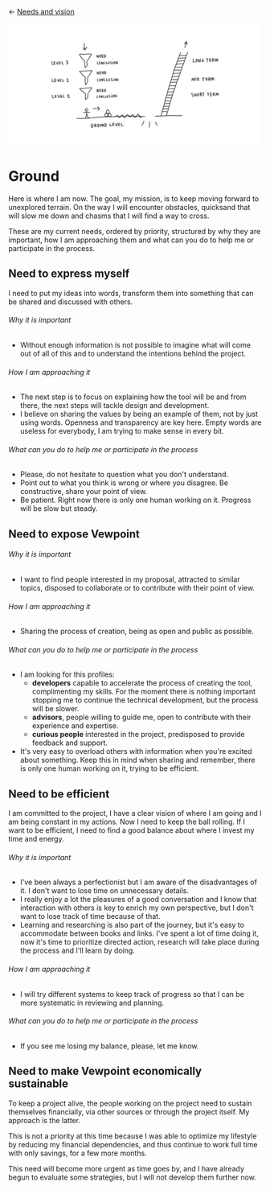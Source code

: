 ← [Needs and vision](needs-and-vision.md)

![map](needs-and-vision.jpg)

# Ground

Here is where I am now. The goal, my mission, is to keep moving forward to unexplored terrain. On the way I will encounter obstacles, quicksand that will slow me down and chasms that I will find a way to cross.

These are my current needs, ordered by priority, structured by why they are important, how I am approaching them and what can you do to help me or participate in the process. 

## Need to express myself

I need to put my ideas into words, transform them into something that can be shared and discussed with others.

###### Why it is important

- Without enough information is not possible to imagine what will come out of all of this and to understand the intentions behind the project.

###### How I am approaching it

- The next step is to focus on explaining how the tool will be and from there, the next steps will tackle design and development.
- I believe on sharing the values by being an example of them, not by just using words. Openness and transparency are key here. Empty words are useless for everybody, I am trying to make sense in every bit.

###### What can you do to help me or participate in the process

- Please, do not hesitate to question what you don't understand.
- Point out to what you think is wrong or where you disagree. Be constructive, share your point of view. 
- Be patient. Right now there is only one human working on it. Progress will be slow but steady.

## Need to expose Vewpoint

###### Why it is important

- I want to find people interested in my proposal, attracted to similar topics, disposed to collaborate or to contribute with their point of view.

###### How I am approaching it

- Sharing the process of creation, being as open and public as possible.

###### What can you do to help me or participate in the process

- I am looking for this profiles:
    - **developers** capable to accelerate the process of creating the tool, complimenting my skills. For the moment there is nothing important stopping me to continue the technical development, but the process will be slower.
    - **advisors**, people willing to guide me, open to contribute with their experience and expertise.
    - **curious people** interested in the project, predisposed to provide feedback and support.
- It's very easy to overload others with information when you're excited about something. Keep this in mind when sharing and remember, there is only one human working on it, trying to be efficient.

## Need to be efficient

I am committed to the project, I have a clear vision of where I am going and I am being constant in my actions. Now I need to keep the ball rolling. If I want to be efficient, I need to find a good balance about where I invest my time and energy.

###### Why it is important 

- I've been always a perfectionist but I am aware of the disadvantages of it. I don't want to lose time on unnecessary details.
- I really enjoy a lot the pleasures of a good conversation and I know that interaction with others is key to enrich my own perspective, but I don't want to lose track of time because of that.
- Learning and researching is also part of the journey, but it's easy to accommodate between books and links. I've spent a lot of time doing it, now it's time to prioritize directed action, research will take place during the process and I'll learn by doing.

###### How I am approaching it

- I will try different systems to keep track of progress so that I can be more systematic in reviewing and planning.

###### What can you do to help me or participate in the process

- If you see me losing my balance, please, let me know.

## Need to make Vewpoint economically sustainable

To keep a project alive, the people working on the project need to sustain themselves financially, via other sources or through the project itself. My approach is the latter.

This is not a priority at this time because I was able to optimize my lifestyle by reducing my financial dependencies, and thus continue to work full time with only savings, for a few more months.

This need will become more urgent as time goes by, and I have already begun to evaluate some strategies, but I will not develop them further now.
